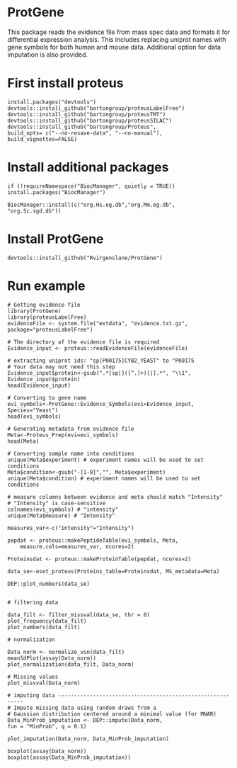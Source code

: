 # ProtGene
This package reads the evidence file from mass spec data and formats it for differential expression analysis. This includes replacing uniprot names with gene symbols for both human and mouse data. Additional option for data imputation is also provided. 

# First install proteus
    install.packages("devtools")
    devtools::install_github("bartongroup/proteusLabelFree")
    devtools::install_github("bartongroup/proteusTMT")
    devtools::install_github("bartongroup/proteusSILAC")
    devtools::install_github("bartongroup/Proteus", 
    build_opts= c("--no-resave-data", "--no-manual"), build_vignettes=FALSE)
    
# Install additional packages
    if (!requireNamespace("BiocManager", quietly = TRUE))
    install.packages("BiocManager")

    BiocManager::install(c("org.Hs.eg.db","org.Mm.eg.db", "org.Sc.sgd.db"))

# Install ProtGene
    devtools::install_github("Rvirgenslane/ProtGene")
    
# Run example
    # Getting evidence file
    library(ProtGene)
    library(proteusLabelFree)
    evidenceFile <- system.file("extdata", "evidence.txt.gz", package="proteusLabelFree")
    
    # The directory of the evidence file is required
    Evidence_input <- proteus::readEvidenceFile(evidenceFile)
    
    # extracting uniprot ids: "sp|P00175|CYB2_YEAST" to "P00175
    # Your data may not need this step
    Evidence_input$protein<-gsub(".*[sp|]([^.]+)[|].*", "\\1", Evidence_input$protein)
    head(Evidence_input)
    
    # Converting to gene name
    evi_symbols<-ProtGene::Evidence_Symbols(evi=Evidence_input, Species="Yeast")
    head(evi_symbols)
    
    # Generating metadata from evidence file
    Meta<-Proteus_Prep(evi=evi_symbols)
    head(Meta)
    
    # Converting sample name into conditions
    unique(Meta$experiment) # experiment names will be used to set conditions
    Meta$condition<-gsub("-[1-9]","", Meta$experiment)
    unique(Meta$condition) # experiment names will be used to set conditions
    
    # measure columns between evidence and meta should match "Intensity"
    # "Intensity" is case-sensitive
    colnames(evi_symbols) # "intensity"  
    unique(Meta$measure) # "Intensity"
    
    measures_var<-c("intensity"="Intensity")
    
    pepdat <- proteus::makePeptideTable(evi_symbols, Meta,
        measure.cols=measures_var, ncores=2) 
    
    Proteinsdat <- proteus::makeProteinTable(pepdat, ncores=2)
    
    data_se<-eset_proteus(Proteins_table=Proteinsdat, MS_metadata=Meta)
    
    DEP::plot_numbers(data_se)
    
        
    # filtering data 
    
    data_filt <- filter_missval(data_se, thr = 0)
    plot_frequency(data_filt)
    plot_numbers(data_filt)
    
    # normalization 
    
    Data_norm <- normalize_vsn(data_filt)
    meanSdPlot(assay(Data_norm))
    plot_normalization(data_filt, Data_norm)
    
    # Missing values
    plot_missval(Data_norm)
    
    # imputing data -----------------------------------------------------------
    # Impute missing data using random draws from a 
    # Gaussian distribution centered around a minimal value (for MNAR)
    Data_MinProb_imputation <- DEP::impute(Data_norm, 
    fun = "MinProb", q = 0.1)
    
    plot_imputation(Data_norm, Data_MinProb_imputation)
    
    boxplot(assay(Data_norm))
    boxplot(assay(Data_MinProb_imputation))
    



